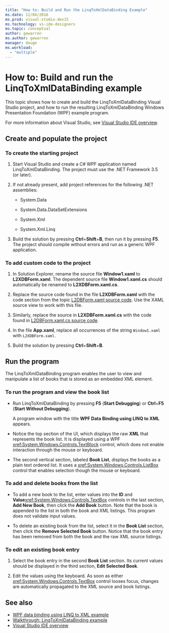 ```yaml
---
title: "How to: Build and Run the LinqToXmlDataBinding Example"
ms.date: 11/04/2016
ms.prod: visual-studio-dev15
ms.technology: vs-ide-designers
ms.topic: conceptual
author: gewarren
ms.author: gewarren
manager: douge
ms.workload:
  - "multiple"
---
```

# How to: Build and run the LinqToXmlDataBinding example

This topic shows how to create and build the LinqToXmlDataBinding Visual Studio project, and how to run the resulting LinqToXmlDataBinding Windows Presentation Foundation (WPF) example program.

For more information about Visual Studio, see [Visual Studio IDE overview](../get-started/visual-studio-ide.md).

## Create and populate the project

### To create the starting project

1. Start Visual Studio and create a C# WPF application named LinqToXmlDataBinding. The project must use the .NET Framework 3.5 (or later).

1. If not already present, add project references for the following .NET assemblies:

    - System.Data

    - System.Data.DataSetExtensions

    - System.Xml

    - System.Xml.Linq

1. Build the solution by pressing **Ctrl**+**Shift**+**B**, then run it by pressing **F5**. The project should compile without errors and run as a generic WPF application.

### To add custom code to the project

1. In Solution Explorer, rename the source file **Window1.xaml** to **L2XDBForm.xaml**. The dependent source file **Window1.xaml.cs** should automatically be renamed to **L2XDBForm.xaml.cs**.

1. Replace the source code found in the file **L2XDBForm.xaml** with the code section from the topic [L2DBForm.xaml source code](../designers/l2dbform-xaml-source-code.md). Use the XAML source view to work with this file.

1. Similarly, replace the source in **L2XDBForm.xaml.cs** with the code found in [L2DBForm.xaml.cs source code](../designers/l2dbform-xaml-cs-source-code.md).

1. In the file **App.xaml**, replace all occurrences of the string `Window1.xaml` with `L2XDBForm.xaml`.

1. Build the solution by pressing **Ctrl**+**Shift**+**B**.

## Run the program

The LinqToXmlDataBinding program enables the user to view and manipulate a list of books that is stored as an embedded XML element.

### To run the program and view the book list

- Run LinqToXmlDataBinding by pressing **F5** (**Start Debugging**) or **Ctrl**+**F5** (**Start Without Debugging**).

   A program window with the title **WPF Data Binding using LINQ to XML** appears.

- Notice the top section of the UI, which displays the raw **XML** that represents the book list. It is displayed using a WPF <xref:System.Windows.Controls.TextBlock> control, which does not enable interaction through the mouse or keyboard.

- The second vertical section, labeled **Book List**, displays the books as a plain text ordered list. It uses a <xref:System.Windows.Controls.ListBox> control that enables selection though the mouse or keyboard.

### To add and delete books from the list

- To add a new book to the list, enter values into the **ID** and **Value**<xref:System.Windows.Controls.TextBox> controls in the last section, **Add New Book**, then click the **Add Book** button. Note that the book is appended to the list in both the book and XML listings. This program does not validate input values.

- To delete an existing book from the list, select it in the **Book List** section, then click the **Remove Selected Book** button. Notice that the book entry has been removed from both the book and the raw XML source listings.

### To edit an existing book entry

1. Select the book entry in the second **Book List** section. Its current values should be displayed in the third section, **Edit Selected Book**.

1. Edit the values using the keyboard. As soon as either <xref:System.Windows.Controls.TextBox> control looses focus, changes are automatically propagated to the XML source and book listings.

## See also

- [WPF data binding using LINQ to XML example](../designers/wpf-data-binding-using-linq-to-xml-example.md)
- [Walkthrough: LinqToXmlDataBinding example](../designers/walkthrough-linqtoxmldatabinding-example.md)
- [Visual Studio IDE overview](../get-started/visual-studio-ide.md)